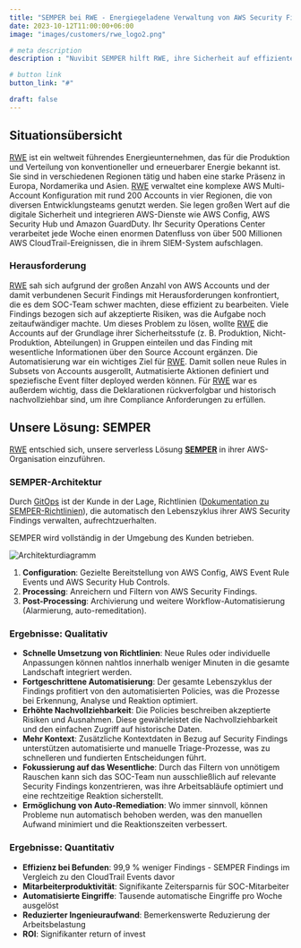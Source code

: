 ```yaml
---
title: "SEMPER bei RWE - Energiegeladene Verwaltung von AWS Security Findings"
date: 2023-10-12T11:00:00+06:00
image: "images/customers/rwe_logo2.png"

# meta description
description : "Nuvibit SEMPER hilft RWE, ihre Sicherheit auf effiziente Weise zu verwalten."

# button link
button_link: "#"

draft: false
---
```


## Situationsübersicht

[RWE](https://https://www.rwe.com//) ist ein weltweit führendes Energieunternehmen, das für die Produktion und Verteilung von konventioneller und erneuerbarer Energie bekannt ist. Sie sind in verschiedenen Regionen tätig und haben eine starke Präsenz in Europa, Nordamerika und Asien. [RWE](https://https://www.rwe.com//) verwaltet eine komplexe AWS Multi-Account Konfiguration mit rund 200 Accounts in vier Regionen, die von diversen Entwicklungsteams genutzt werden. Sie legen großen Wert auf die digitale Sicherheit und integrieren AWS-Dienste wie AWS Config, AWS Security Hub und Amazon GuardDuty. Ihr Security Operations Center verarbeitet jede Woche einen enormen Datenfluss von über 500 Millionen AWS CloudTrail-Ereignissen, die in ihrem SIEM-System aufschlagen.

### Herausforderung

[RWE](https://https://www.rwe.com//) sah sich aufgrund der großen Anzahl von AWS Accounts und der damit verbundenen Securit Findings mit Herausforderungen konfrontiert, die es dem SOC-Team schwer machten, diese effizient zu bearbeiten. Viele Findings bezogen sich auf akzeptierte Risiken, was die Aufgabe noch zeitaufwändiger machte. Um dieses Problem zu lösen, wollte [RWE](https://https://www.rwe.com//) die Accounts auf der Grundlage ihrer Sicherheitsstufe (z. B. Produktion, Nicht-Produktion, Abteilungen) in Gruppen einteilen und das Finding mit wesentliche Informationen über den Source Account ergänzen. Die Automatisierung war ein wichtiges Ziel für [RWE](https://https://www.rwe.com//). Damit sollen neue Rules in Subsets von Accounts ausgerollt, Autmatisierte Aktionen definiert und speziefische Event filter deployed werden können. Für [RWE](https://https://www.rwe.com//) war es außerdem wichtig, dass die Deklarationen rückverfolgbar und historisch nachvollziehbar sind, um ihre Compliance Anforderungen zu erfüllen.

## Unsere Lösung: SEMPER

[RWE](https://https://www.rwe.com//) entschied sich, unsere serverless Lösung **[SEMPER](/solutions/semper 'Produktseite!')** in ihrer AWS-Organisation einzuführen.

### SEMPER-Architektur

Durch [GitOps](faq/#gitops 'Was ist GitOps?') ist der Kunde in der Lage, Richtlinien ([Dokumentation zu SEMPER-Richtlinien](https://github.com/nuvibit/semper-policy-repo-sample/wiki/10-SEMPER-Policies)), die automatisch den Lebenszyklus ihrer AWS Security Findings verwalten, aufrechtzuerhalten.

SEMPER wird vollständig in der Umgebung des Kunden betrieben.

![Architekturdiagramm](images/solutions/SEMPER-Flow.png)

1. **Configuration**: Gezielte Bereitstellung von AWS Config, AWS Event Rule Events und AWS Security Hub Controls.
2. **Processing**: Anreichern und Filtern von AWS Security Findings.
3. **Post-Processing**: Archivierung und weitere Workflow-Automatisierung (Alarmierung, auto-remeditation).

### Ergebnisse: Qualitativ

- **Schnelle Umsetzung von Richtlinien**: Neue Rules oder individuelle Anpassungen können nahtlos innerhalb weniger Minuten in die gesamte Landschaft integriert werden.
- **Fortgeschrittene Automatisierung**: Der gesamte Lebenszyklus der Findings profitiert von den automatisierten Policies, was die Prozesse bei Erkennung, Analyse und Reaktion optimiert.
- **Erhöhte Nachvollziehbarkeit**: Die Policies beschreiben akzeptierte Risiken und Ausnahmen. Diese gewährleistet die Nachvollziehbarkeit und den einfachen Zugriff auf historische Daten.
- **Mehr Kontext**: Zusätzliche Kontextdaten in Bezug auf Security Findings unterstützen automatisierte und manuelle Triage-Prozesse, was zu schnelleren und fundierten Entscheidungen führt.
- **Fokussierung auf das Wesentliche**: Durch das Filtern von unnötigem Rauschen kann sich das SOC-Team nun ausschließlich auf relevante Security Findings konzentrieren, was ihre Arbeitsabläufe optimiert und eine rechtzeitige Reaktion sicherstellt.
- **Ermöglichung von Auto-Remediation**: Wo immer sinnvoll, können Probleme nun automatisch behoben werden, was den manuellen Aufwand minimiert und die Reaktionszeiten verbessert.

### Ergebnisse: Quantitativ

- **Effizienz bei Befunden**: 99,9 % weniger Findings - SEMPER Findings im Vergleich zu den CloudTrail Events davor
- **Mitarbeiterproduktivität**: Signifikante Zeitersparnis für SOC-Mitarbeiter
- **Automatisierte Eingriffe**: Tausende automatische Eingriffe pro Woche ausgelöst
- **Reduzierter Ingenieuraufwand**: Bemerkenswerte Reduzierung der Arbeitsbelastung
- **ROI**: Signifikanter return of invest
